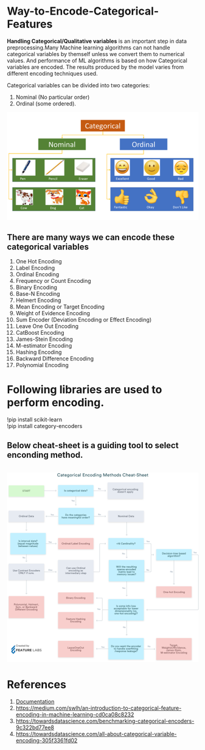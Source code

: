 # Way-to-Encode-Categorical-Features

**Handling Categorical/Qualitative variables** is an important step in data preprocessing.Many Machine learning algorithms can not handle categorical variables by themself unless we convert them to numerical values.
And performance of ML algorithms is based on how Categorical variables are encoded. The results produced by the model varies from different encoding techniques used.

Categorical variables can be divided into two categories:<br>
1. Nominal (No particular order) 
2. Ordinal (some ordered).

<img src="Screenshots/Categorical_variables.png">

## There are many ways we can encode these categorical variables ##

1. One Hot Encoding
2. Label Encoding
3. Ordinal Encoding
4. Frequency or Count Encoding
5. Binary Encoding
6. Base-N Encoding
7. Helmert Encoding
8. Mean Encoding or Target Encoding
9. Weight of Evidence Encoding
10. Sum Encoder (Deviation Encoding or Effect Encoding)
11. Leave One Out Encoding
12. CatBoost Encoding
13. James-Stein Encoding
14. M-estimator Encoding
15. Hashing Encoding
16. Backward Difference Encoding
17. Polynomial Encoding

# Following libraries are used to perform encoding.
!pip install scikit-learn <br>
!pip install category-encoders <br>

## Below cheat-sheet is a guiding tool to select enconding method. ## 
<br>
<img src="Screenshots/Categorical_Encoding.png">

# References #

1. [Documentation](http://contrib.scikit-learn.org/category_encoders/index.html)
2. https://medium.com/swlh/an-introduction-to-categorical-feature-encoding-in-machine-learning-cd0ca08c8232
3. https://towardsdatascience.com/benchmarking-categorical-encoders-9c322bd77ee8
4. https://towardsdatascience.com/all-about-categorical-variable-encoding-305f3361fd02

